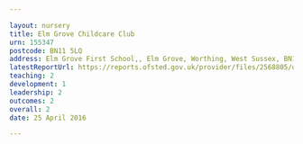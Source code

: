 ```yaml
---

layout: nursery
title: Elm Grove Childcare Club
urn: 155347
postcode: BN11 5LQ
address: Elm Grove First School,, Elm Grove, Worthing, West Sussex, BN11 5LQ
latestReportUrl: https://reports.ofsted.gov.uk/provider/files/2568805/urn/155347.pdf
teaching: 2
development: 1
leadership: 2
outcomes: 2
overall: 2
date: 25 April 2016

---
```

